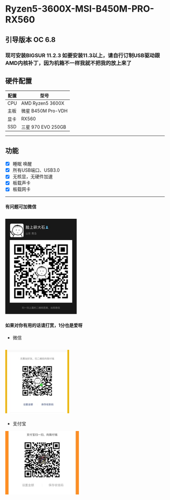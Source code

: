# Ryzen5-3600X-MSI-B450M-PRO-RX560
## 引导版本 OC 6.8
### 现可安装BIGSUR 11.2.3   如要安装11.3以上，请自行订制USB驱动跟AMD内核补丁，因为机箱不一样我就不把我的放上来了

## 硬件配置

| 配置 | 型号 |
| ---- | ---- |
| CPU | AMD Ryzen5 3600X |
| 主板 | 微星 B450M Pro-VDH |
| 显卡 | RX560 |
| SSD | 三星 970 EVO  250GB |
---
## 功能
+ [x] 睡眠 唤醒
+ [x] 所有USB端口、USB3.0
+ [x] 无核显，无硬件加速
+ [x] 板载声卡
+ [x] 板载网卡
---
#### 有问题可加微信
![](https://github.com/STF4444/I7-8700-MSI-B360M-MORTAR-Hackintosh-/blob/main/%E8%81%94%E7%B3%BB%E6%96%B9%E5%BC%8F/WechatIMG13.jpg)
---
#### 如果对你有用的话请打赏，1分也是爱呀
* 微信

![](https://github.com/STF4444/I7-8700-MSI-B360M-MORTAR-Hackintosh-/blob/main/%E8%81%94%E7%B3%BB%E6%96%B9%E5%BC%8F/WechatIMG12.jpg)
---
* 支付宝

![](https://github.com/STF4444/I7-8700-MSI-B360M-MORTAR-Hackintosh-/blob/main/%E8%81%94%E7%B3%BB%E6%96%B9%E5%BC%8F/WechatIMG11.jpg)
